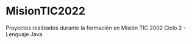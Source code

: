 # MisionTIC2022
Proyectos realizados durante la formación en Misión TIC 2002 Ciclo 2 - Lenguaje Java
